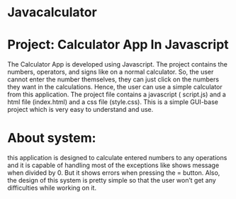 # Javacalculator
# Project: Calculator App In Javascript<br>
The Calculator App is developed using Javascript. The project contains the numbers, operators, and signs like on a normal calculator. So, the user cannot enter the number themselves, they can just click on the numbers they want in the calculations. Hence, the user can use a simple calculator from this application. The project file contains a javascript ( script.js) and a html file (index.html) and a css file (style.css). This is a simple GUI-base project which is very easy to understand and use.
# About system:<br>
this application is designed to calculate entered numbers to any operations and it is capable of handling most of the exceptions like shows message when divided by 0. But it shows errors when pressing the = button. Also, the design of this system is pretty simple so that the user won’t get any difficulties while working on it.
